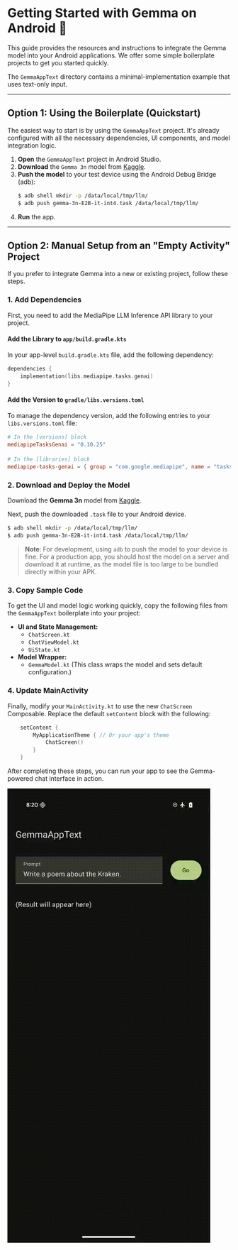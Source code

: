 # Getting Started with Gemma on Android 🚀

This guide provides the resources and instructions to integrate the Gemma model into your Android applications. We offer some simple boilerplate projects to get you started quickly.

The `GemmaAppText` directory contains a minimal-implementation example that uses text-only input.

-----

## Option 1: Using the Boilerplate (Quickstart)

The easiest way to start is by using the `GemmaAppText` project. It's already configured with all the necessary dependencies, UI components, and model integration logic.

1.  **Open** the `GemmaAppText` project in Android Studio.
2.  **Download** the `Gemma 3n` model from [Kaggle](https://www.kaggle.com/models/google/gemma-3n/tfLite).
3.  **Push the model** to your test device using the Android Debug Bridge (adb):
    ```bash
    $ adb shell mkdir -p /data/local/tmp/llm/
    $ adb push gemma-3n-E2B-it-int4.task /data/local/tmp/llm/
    ```
4.  **Run** the app.

-----

## Option 2: Manual Setup from an "Empty Activity" Project

If you prefer to integrate Gemma into a new or existing project, follow these steps.

### 1. Add Dependencies

First, you need to add the MediaPipe LLM Inference API library to your project.

#### Add the Library to `app/build.gradle.kts`

In your app-level `build.gradle.kts` file, add the following dependency:

```kotlin
dependencies {
    implementation(libs.mediapipe.tasks.genai)
}
```

#### Add the Version to `gradle/libs.versions.toml`

To manage the dependency version, add the following entries to your `libs.versions.toml` file:

```toml
# In the [versions] block
mediapipeTasksGenai = "0.10.25"

# In the [libraries] block
mediapipe-tasks-genai = { group = "com.google.mediapipe", name = "tasks-genai", version.ref = "mediapipeTasksGenai" }
```

### 2. Download and Deploy the Model

Download the **Gemma 3n** model from [Kaggle](https://www.kaggle.com/models/google/gemma-3n/tfLite).

Next, push the downloaded `.task` file to your Android device.

```bash
$ adb shell mkdir -p /data/local/tmp/llm/
$ adb push gemma-3n-E2B-it-int4.task /data/local/tmp/llm/
```

> **Note**: For development, using `adb` to push the model to your device is fine. For a production app, you should host the model on a server and download it at runtime, as the model file is too large to be bundled directly within your APK.

### 3. Copy Sample Code

To get the UI and model logic working quickly, copy the following files from the `GemmaAppText` boilerplate into your project:

  * **UI and State Management:**
      * `ChatScreen.kt`
      * `ChatViewModel.kt`
      * `UiState.kt`
  * **Model Wrapper:**
      * `GemmaModel.kt` (This class wraps the model and sets default configuration.)

### 4. Update MainActivity

Finally, modify your `MainActivity.kt` to use the new `ChatScreen` Composable. Replace the default `setContent` block with the following:

```kotlin
    setContent {
        MyApplicationTheme { // Or your app's theme
            ChatScreen()
        }
    }
```

After completing these steps, you can run your app to see the Gemma-powered chat interface in action.

![image](GemmaAppText.gif)
